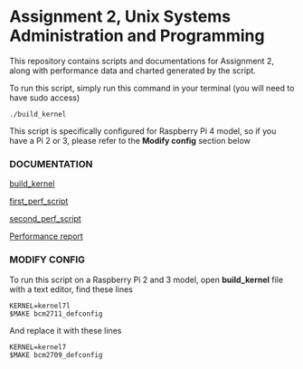 
#   Assignment 2, Unix Systems Administration and Programming


  This repository contains scripts and documentations for Assignment 2, along with performance data and charted generated by the script.

  To run this script, simply run this command in your terminal (you will need to have sudo access)

	./build_kernel

  This script is specifically configured for Raspberry Pi 4 model, so if you have a Pi 2 or 3, please refer to the **Modify config** section below 

### **DOCUMENTATION**

  [build_kernel](build_kernel.md)

  [first_perf_script](first_perf_script.md)

  [second_perf_script](second_perf_script.md)

  [Performance report](report.md)


### **MODIFY CONFIG**

  To run this script on a Raspberry Pi 2 and 3 model, open **build_kernel** file with a text editor, find these lines
	
	KERNEL=kernel7l
	$MAKE bcm2711_defconfig
  
  And replace it with these lines
	 
	KERNEL=kernel7
	$MAKE bcm2709_defconfig
